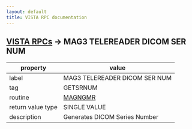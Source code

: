 ```yaml
---
layout: default
title: VISTA RPC documentation
---
```




## [VISTA RPCs](TableOfContent.md) &#8594; MAG3 TELEREADER DICOM SER NUM 

 property | value 
--- | --- 
 label | MAG3 TELEREADER DICOM SER NUM
 tag | GETSRNUM
 routine | [MAGNGMR](http://code.osehra.org/dox/Routine_MAGNGMR_source.html)
 return value type | SINGLE VALUE
 description | Generates DICOM Series Number